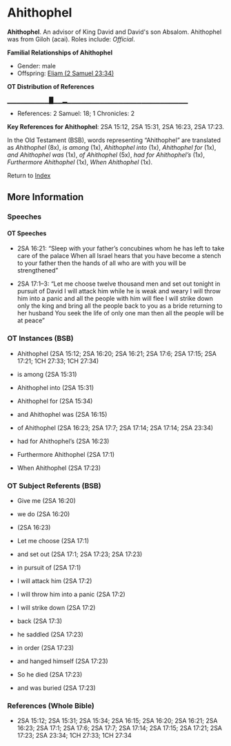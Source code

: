 # Ahithophel
**Ahithophel**. 
An advisor of King David and David's son Absalom. Ahithophel was from Giloh (acai). 
Roles include: 
_Official_. 




**Familial Relationships of Ahithophel**


* Gender: male
* Offspring: [Eliam (2 Samuel 23:34)](Eliam.2.md)


**OT Distribution of References**

▁▁▁▁▁▁▁▁▁█▁▁▂▁▁▁▁▁▁▁▁▁▁▁▁▁▁▁▁▁▁▁▁▁▁▁▁▁▁
* References: 2 Samuel: 18; 1 Chronicles: 2



**Key References for Ahithophel**: 
2SA 15:12, 2SA 15:31, 2SA 16:23, 2SA 17:23. 


In the Old Testament (BSB), words representing “Ahithophel” are translated as 
*Ahithophel* (8x), *is among* (1x), *Ahithophel into* (1x), *Ahithophel for* (1x), *and Ahithophel was* (1x), *of Ahithophel* (5x), *had for Ahithophel’s* (1x), *Furthermore Ahithophel* (1x), *When Ahithophel* (1x). 




Return to [Index](00-Index.md)

## More Information

### Speeches

#### OT Speeches

* 2SA 16:21: “Sleep with your father’s concubines whom he has left to take care of the palace When all Israel hears that you have become a stench to your father then the hands of all who are with you will be strengthened”

* 2SA 17:1–3: “Let me choose twelve thousand men and set out tonight in pursuit of David I will attack him while he is weak and weary I will throw him into a panic and all the people with him will flee I will strike down only the king and bring all the people back to you as a bride returning to her husband You seek the life of only one man then all the people will be at peace”

### OT Instances (BSB)

* Ahithophel (2SA 15:12; 2SA 16:20; 2SA 16:21; 2SA 17:6; 2SA 17:15; 2SA 17:21; 1CH 27:33; 1CH 27:34)

* is among (2SA 15:31)

* Ahithophel into (2SA 15:31)

* Ahithophel for (2SA 15:34)

* and Ahithophel was (2SA 16:15)

* of Ahithophel (2SA 16:23; 2SA 17:7; 2SA 17:14; 2SA 17:14; 2SA 23:34)

* had for Ahithophel’s (2SA 16:23)

* Furthermore Ahithophel (2SA 17:1)

* When Ahithophel (2SA 17:23)



### OT Subject Referents (BSB)

* Give me (2SA 16:20)

* we do (2SA 16:20)

*  (2SA 16:23)

* Let me choose (2SA 17:1)

* and set out (2SA 17:1; 2SA 17:23; 2SA 17:23)

* in pursuit of (2SA 17:1)

* I will attack him (2SA 17:2)

* I will throw him into a panic (2SA 17:2)

* I will strike down (2SA 17:2)

* back (2SA 17:3)

* he saddled (2SA 17:23)

* in order (2SA 17:23)

* and hanged himself (2SA 17:23)

* So he died (2SA 17:23)

* and was buried (2SA 17:23)



### References (Whole Bible)

* 2SA 15:12; 2SA 15:31; 2SA 15:34; 2SA 16:15; 2SA 16:20; 2SA 16:21; 2SA 16:23; 2SA 17:1; 2SA 17:6; 2SA 17:7; 2SA 17:14; 2SA 17:15; 2SA 17:21; 2SA 17:23; 2SA 23:34; 1CH 27:33; 1CH 27:34



